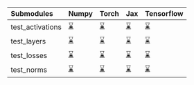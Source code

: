 | Submodules       | Numpy                                                                                                                           | Torch                                                                                                                           | Jax                                                                                                                             | Tensorflow                                                                                                                      |
|:-----------------|:--------------------------------------------------------------------------------------------------------------------------------|:--------------------------------------------------------------------------------------------------------------------------------|:--------------------------------------------------------------------------------------------------------------------------------|:--------------------------------------------------------------------------------------------------------------------------------|
| test_activations | <a href="https://github.com/unifyai/ivy/runs/8052343453?check_suite_focus=true" rel="noopener noreferrer" target="_blank">⌛</a> | <a href="https://github.com/unifyai/ivy/runs/8052343572?check_suite_focus=true" rel="noopener noreferrer" target="_blank">⌛</a> | <a href="https://github.com/unifyai/ivy/runs/8052343683?check_suite_focus=true" rel="noopener noreferrer" target="_blank">⌛</a> | <a href="https://github.com/unifyai/ivy/runs/8052343786?check_suite_focus=true" rel="noopener noreferrer" target="_blank">⌛</a> |
| test_layers      | <a href="https://github.com/unifyai/ivy/runs/8052343478?check_suite_focus=true" rel="noopener noreferrer" target="_blank">⌛</a> | <a href="https://github.com/unifyai/ivy/runs/8052343604?check_suite_focus=true" rel="noopener noreferrer" target="_blank">⌛</a> | <a href="https://github.com/unifyai/ivy/runs/8052343708?check_suite_focus=true" rel="noopener noreferrer" target="_blank">⌛</a> | <a href="https://github.com/unifyai/ivy/runs/8052343828?check_suite_focus=true" rel="noopener noreferrer" target="_blank">⌛</a> |
| test_losses      | <a href="https://github.com/unifyai/ivy/runs/8052343502?check_suite_focus=true" rel="noopener noreferrer" target="_blank">⌛</a> | <a href="https://github.com/unifyai/ivy/runs/8052343636?check_suite_focus=true" rel="noopener noreferrer" target="_blank">⌛</a> | <a href="https://github.com/unifyai/ivy/runs/8052343733?check_suite_focus=true" rel="noopener noreferrer" target="_blank">⌛</a> | <a href="https://github.com/unifyai/ivy/runs/8052343874?check_suite_focus=true" rel="noopener noreferrer" target="_blank">⌛</a> |
| test_norms       | <a href="https://github.com/unifyai/ivy/runs/8052343523?check_suite_focus=true" rel="noopener noreferrer" target="_blank">⌛</a> | <a href="https://github.com/unifyai/ivy/runs/8052343659?check_suite_focus=true" rel="noopener noreferrer" target="_blank">⌛</a> | <a href="https://github.com/unifyai/ivy/runs/8052343766?check_suite_focus=true" rel="noopener noreferrer" target="_blank">⌛</a> | <a href="https://github.com/unifyai/ivy/runs/8052343911?check_suite_focus=true" rel="noopener noreferrer" target="_blank">⌛</a> |